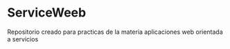 # ServiceWeeb
Repositorio creado para practicas de la materia aplicaciones web orientada a servicios
